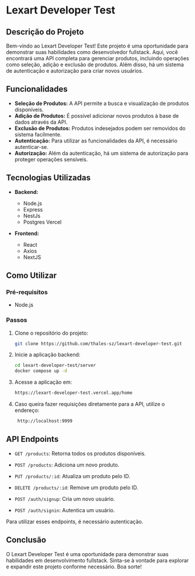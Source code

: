 # Lexart Developer Test

## Descrição do Projeto

Bem-vindo ao Lexart Developer Test! Este projeto é uma oportunidade para demonstrar suas habilidades como desenvolvedor fullstack. Aqui, você encontrará uma API completa para gerenciar produtos, incluindo operações como seleção, adição e exclusão de produtos. Além disso, há um sistema de autenticação e autorização para criar novos usuários.

## Funcionalidades

- **Seleção de Produtos:** A API permite a busca e visualização de produtos disponíveis.
- **Adição de Produtos:** É possível adicionar novos produtos à base de dados através da API.
- **Exclusão de Produtos:** Produtos indesejados podem ser removidos do sistema facilmente.
- **Autenticação:** Para utilizar as funcionalidades da API, é necessário autenticar-se.
- **Autorização:** Além da autenticação, há um sistema de autorização para proteger operações sensíveis.

## Tecnologias Utilizadas

- **Backend:**
  - Node.js
  - Express
  - NestJs
  - Postgres Vercel

- **Frontend:**
  - React
  - Axios
  - NextJS

## Como Utilizar

### Pré-requisitos
- Node.js

### Passos

1. Clone o repositório do projeto:
   ```sh
   git clone https://github.com/thales-sz/lexart-developer-test.git
   ```

2. Inicie a aplicação backend:
   ```sh
   cd lexart-developer-test/server
   docker compose up -d
   ```

3. Acesse a aplicação em:
   ```sh
   https://lexart-developer-test.vercel.app/home
   ```

4. Caso queira fazer requisições diretamente para a API, utilize o endereço:
   ```sh
    http://localhost:9999
   ```


## API Endpoints

- `GET /products`: Retorna todos os produtos disponíveis.
- `POST /products`: Adiciona um novo produto.
- `PUT /products/:id`: Atualiza um produto pelo ID.
- `DELETE /products/:id`: Remove um produto pelo ID.

- `POST /auth/signup`: Cria um novo usuário.
- `POST /auth/signin`: Autentica um usuário.

Para utilizar esses endpoints, é necessário autenticação.

## Conclusão

O Lexart Developer Test é uma oportunidade para demonstrar suas habilidades em desenvolvimento fullstack. Sinta-se à vontade para explorar e expandir este projeto conforme necessário. Boa sorte!
